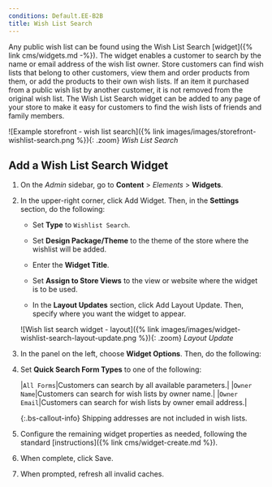 ```yaml
---
conditions: Default.EE-B2B
title: Wish List Search
---
```


Any public wish list can be found using the Wish List Search [widget]({% link cms/widgets.md -%}). The widget enables a customer to search by the name or email address of the wish list owner. Store customers can find wish lists that belong to other customers, view them and order products from them, or add the products to their own wish lists. If an item it purchased from a public wish list by another customer, it is not removed from the original wish list. The Wish List Search widget can be added to any page of your store to make it easy for customers to find the wish lists of friends and family members.

![Example storefront - wish list search]({% link images/images/storefront-wishlist-search.png %}){: .zoom}
_Wish List Search_

## Add a Wish List Search Widget

1. On the _Admin_ sidebar, go to **Content** > _Elements_ > **Widgets**.

1. In the upper-right corner, click <span class="btn">Add Widget</span>. Then, in the **Settings** section, do the following:

   - Set **Type** to `Wishlist Search`.

   - Set **Design Package/Theme** to the theme of the store where the wishlist will be added.

   - Enter the **Widget Title**.

   - Set **Assign to Store Views** to the view or website where the widget is to be used.

   - In the **Layout Updates** section, click <span class="btn">Add Layout Update</span>. Then, specify where you want the widget to appear.

    ![Wish list search widget - layout]({% link images/images/widget-wishlist-search-layout-update.png %}){: .zoom}
    _Layout Update_

1. In the panel on the left, choose **Widget Options**. Then, do the following:

1. Set **Quick Search Form Types** to one of the following:

    |`All Forms`|Customers can search by all available parameters.|
    |`Owner Name`|Customers can search for wish lists by owner name.|
    |`Owner Email`|Customers can search for wish lists by owner email address.|

    {:.bs-callout-info}
    Shipping addresses are not included in wish lists.

1. Configure the remaining widget properties as needed, following the standard [instructions]({% link cms/widget-create.md %}).

1. When complete, click <span class="btn">Save</span>.

1. When prompted, refresh all invalid caches.
